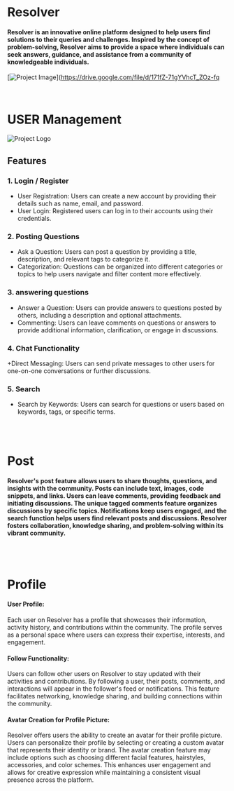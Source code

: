 
# Resolver

####    Resolver is an innovative online platform designed to help users find solutions to their queries and challenges. Inspired by the concept of problem-solving, Resolver aims to provide a space where individuals can seek answers, guidance, and assistance from a community of knowledgeable individuals.

[![Project Image](https://drive.google.com/uc?export=view&id=171fZ-71gYVhcT_ZOz-fqCAsSoycChGjM)](https://drive.google.com/file/d/171fZ-71gYVhcT_ZOz-fq

<br>

# USER Management

![Project Logo](https://drive.google.com/uc?export=view&id=1ifA7ArWJJnzs5YEN4K_RL83CFavlZYA2)

## Features 
### 1. Login / Register
  + User Registration: Users can create a new account by providing their details such as name, email, and password.
  + User Login: Registered users can log in to their accounts using their credentials.
### 2. Posting Questions
+  Ask a Question: Users can post a question by providing a title, description, and relevant tags to categorize it.
+  Categorization: Questions can be organized into different categories or topics to help users navigate and filter content more effectively.
 
### 3. answering questions
+ Answer a Question: Users can provide answers to questions posted by others, including a description and optional attachments.
+ Commenting: Users can leave comments on questions or answers to provide additional information, clarification, or engage in discussions.

### 4. Chat Functionality
+Direct Messaging: Users can send private messages to other users for one-on-one conversations or further discussions.

### 5. Search
+ Search by Keywords: Users can search for questions or users based on keywords, tags, or specific terms.

<br>

<br>

# Post 

#### Resolver's post feature allows users to share thoughts, questions, and insights with the community. Posts can include text, images, code snippets, and links. Users can leave comments, providing feedback and initiating discussions. The unique tagged comments feature organizes discussions by specific topics. Notifications keep users engaged, and the search function helps users find relevant posts and discussions. Resolver fosters collaboration, knowledge sharing, and problem-solving within its vibrant community.

<br>

<br>


# Profile
#### User Profile:
Each user on Resolver has a profile that showcases their information, activity history, and contributions within the community. The profile serves as a personal space where users can express their expertise, interests, and engagement.

#### Follow Functionality:
Users can follow other users on Resolver to stay updated with their activities and contributions. By following a user, their posts, comments, and interactions will appear in the follower's feed or notifications. This feature facilitates networking, knowledge sharing, and building connections within the community.

#### Avatar Creation for Profile Picture:
Resolver offers users the ability to create an avatar for their profile picture. Users can personalize their profile by selecting or creating a custom avatar that represents their identity or brand. The avatar creation feature may include options such as choosing different facial features, hairstyles, accessories, and color schemes. This enhances user engagement and allows for creative expression while maintaining a consistent visual presence across the platform.

